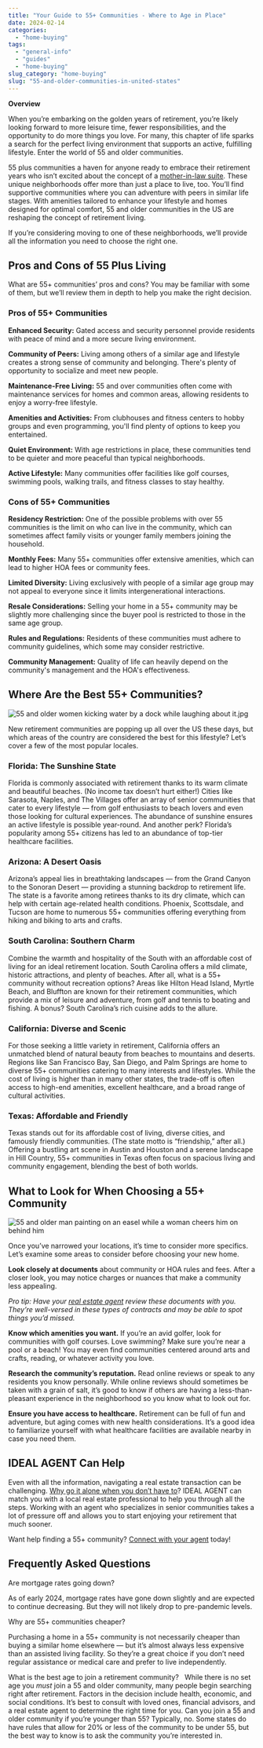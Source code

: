 ```yaml
---
title: "Your Guide to 55+ Communities - Where to Age in Place"
date: 2024-02-14
categories: 
  - "home-buying"
tags: 
  - "general-info"
  - "guides"
  - "home-buying"
slug_category: "home-buying"
slug: "55-and-older-communities-in-united-states"
---
```


**Overview**

When you’re embarking on the golden years of retirement, you’re likely looking forward to more leisure time, fewer responsibilities, and the opportunity to do more things you love. For many, this chapter of life sparks a search for the perfect living environment that supports an active, fulfilling lifestyle. Enter the world of 55 and older communities.

55 plus communities a haven for anyone ready to embrace their retirement years who isn’t excited about the concept of a [mother-in-law suite](https://blog.idealagent.com/what-is-a-mother-in-law-suite). These unique neighborhoods offer more than just a place to live, too. You’ll find supportive communities where you can adventure with peers in similar life stages. With amenities tailored to enhance your lifestyle and homes designed for optimal comfort, 55 and older communities in the US are reshaping the concept of retirement living.

If you’re considering moving to one of these neighborhoods, we’ll provide all the information you need to choose the right one. 

## Pros and Cons of 55 Plus Living

What are 55+ communities’ pros and cons? You may be familiar with some of them, but we’ll review them in depth to help you make the right decision. 

### Pros of 55+ Communities

**Enhanced Security:** Gated access and security personnel provide residents with peace of mind and a more secure living environment.

**Community of Peers:** Living among others of a similar age and lifestyle creates a strong sense of community and belonging. There's plenty of opportunity to socialize and meet new people. 

**Maintenance-Free Living:** 55 and over communities often come with maintenance services for homes and common areas, allowing residents to enjoy a worry-free lifestyle. 

**Amenities and Activities:** From clubhouses and fitness centers to hobby groups and even programming, you'll find plenty of options to keep you entertained. 

**Quiet Environment:** With age restrictions in place, these communities tend to be quieter and more peaceful than typical neighborhoods. 

**Active Lifestyle:** Many communities offer facilities like golf courses, swimming pools, walking trails, and fitness classes to stay healthy. 

### Cons of 55+ Communities

**Residency Restriction:** One of the possible problems with over 55 communities is the limit on who can live in the community, which can sometimes affect family visits or younger family members joining the household.

**Monthly Fees:** Many 55+ communities offer extensive amenities, which can lead to higher HOA fees or community fees. 

**Limited Diversity:** Living exclusively with people of a similar age group may not appeal to everyone since it limits intergenerational interactions. 

**Resale Considerations:** Selling your home in a 55+ community may be slightly more challenging since the buyer pool is restricted to those in the same age group. 

**Rules and Regulations:** Residents of these communities must adhere to community guidelines, which some may consider restrictive. 

**Community Management:** Quality of life can heavily depend on the community's management and the HOA's effectiveness.

## Where Are the Best 55+ Communities?

![55 and older women kicking water by a dock while laughing about it.jpg](../images/posts/55-and-older-women-kicking-water-by-a-dock-while-laughing-about-it.jpg)

New retirement communities are popping up all over the US these days, but which areas of the country are considered the best for this lifestyle? Let’s cover a few of the most popular locales. 

### Florida: The Sunshine State

Florida is commonly associated with retirement thanks to its warm climate and beautiful beaches. (No income tax doesn’t hurt either!) Cities like Sarasota, Naples, and The Villages offer an array of senior communities that cater to every lifestyle — from golf enthusiasts to beach lovers and even those looking for cultural experiences. The abundance of sunshine ensures an active lifestyle is possible year-round. And another perk? Florida’s popularity among 55+ citizens has led to an abundance of top-tier healthcare facilities. 

### Arizona: A Desert Oasis

Arizona’s appeal lies in breathtaking landscapes — from the Grand Canyon to the Sonoran Desert — providing a stunning backdrop to retirement life. The state is a favorite among retirees thanks to its dry climate, which can help with certain age-related health conditions. Phoenix, Scottsdale, and Tucson are home to numerous 55+ communities offering everything from hiking and biking to arts and crafts. 

### South Carolina: Southern Charm

Combine the warmth and hospitality of the South with an affordable cost of living for an ideal retirement location. South Carolina offers a mild climate, historic attractions, and plenty of beaches. After all, what is a 55+ community without recreation options? Areas like Hilton Head Island, Myrtle Beach, and Bluffton are known for their retirement communities, which provide a mix of leisure and adventure, from golf and tennis to boating and fishing. A bonus? South Carolina’s rich cuisine adds to the allure. 

### California: Diverse and Scenic

For those seeking a little variety in retirement, California offers an unmatched blend of natural beauty from beaches to mountains and deserts. Regions like San Francisco Bay, San Diego, and Palm Springs are home to diverse 55+ communities catering to many interests and lifestyles. While the cost of living is higher than in many other states, the trade-off is often access to high-end amenities, excellent healthcare, and a broad range of cultural activities. 

### Texas: Affordable and Friendly

Texas stands out for its affordable cost of living, diverse cities, and famously friendly communities. (The state motto is “friendship,” after all.) Offering a bustling art scene in Austin and Houston and a serene landscape in Hill Country, 55+ communities in Texas often focus on spacious living and community engagement, blending the best of both worlds. 

## What to Look for When Choosing a 55+ Community

![55 and older man painting on an easel while a woman cheers him on behind him](../images/posts/55-and-older-man-painting-on-an-easel-while-a-woman-cheers-him-on-behind-him.jpg)

Once you’ve narrowed your locations, it’s time to consider more specifics. Let’s examine some areas to consider before choosing your new home. 

**Look closely at documents** about community or HOA rules and fees. After a closer look, you may notice charges or nuances that make a community less appealing. 

_Pro tip: Have your [real estate agent](https://idealagent.com/) review these documents with you. They’re well-versed in these types of contracts and may be able to spot things you’d missed._ 

**Know which amenities you want.** If you’re an avid golfer, look for communities with golf courses. Love swimming? Make sure you’re near a pool or a beach! You may even find communities centered around arts and crafts, reading, or whatever activity you love. 

**Research the community’s reputation.** Read online reviews or speak to any residents you know personally. While online reviews should sometimes be taken with a grain of salt, it’s good to know if others are having a less-than-pleasant experience in the neighborhood so you know what to look out for. 

**Ensure you have access to healthcare.** Retirement can be full of fun and adventure, but aging comes with new health considerations. It’s a good idea to familiarize yourself with what healthcare facilities are available nearby in case you need them.

## IDEAL AGENT Can Help

Even with all the information, navigating a real estate transaction can be challenging. [Why go it alone when you don’t have to](https://blog.idealagent.com/Content/02%20February%20%2724/benefits-of-using-real-estate-agent-vs-for-sale-by-owner)? IDEAL AGENT can match you with a local real estate professional to help you through all the steps. Working with an agent who specializes in senior communities takes a lot of pressure off and allows you to start enjoying your retirement that much sooner. 

Want help finding a 55+ community? [Connect with your agent](https://idealagent.com/sell-your-home/) today!

## Frequently Asked Questions

Are mortgage rates going down? 

As of early 2024, mortgage rates have gone down slightly and are expected to continue decreasing. But they will not likely drop to pre-pandemic levels.  

Why are 55+ communities cheaper? 

Purchasing a home in a 55+ community is not necessarily cheaper than buying a similar home elsewhere — but it’s almost always less expensive than an assisted living facility. So they’re a great choice if you don’t need regular assistance or medical care and prefer to live independently.  

What is the best age to join a retirement community?   While there is no set age you _must_ join a 55 and older community, many people begin searching right after retirement. Factors in the decision include health, economic, and social conditions. It’s best to consult with loved ones, financial advisors, and a real estate agent to determine the right time for you. Can you join a 55 and older community if you’re younger than 55? Typically, no. Some states do have rules that allow for 20% or less of the community to be under 55, but the best way to know is to ask the community you’re interested in.
